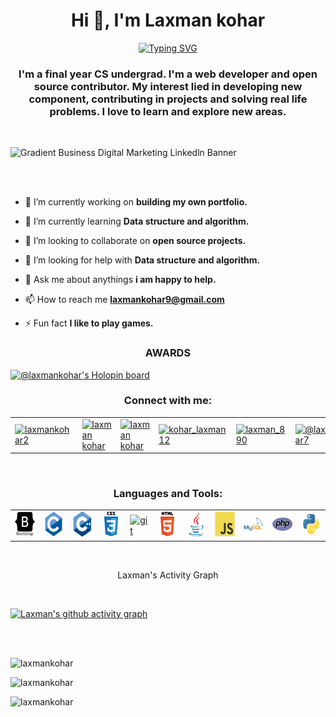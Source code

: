 <head><meta name="google-site-verification" content="fvbF-FZlPShxN7nEHvjd7x5IUIYk1T80M0aIYoqAuXA" /></head>
<h1 align="center">Hi 👋, I'm Laxman kohar</h1>

<p align = "center"><a href="https://git.io/typing-svg"><img src="https://readme-typing-svg.demolab.com?font=Fira+Code&size=30&duration=6000&pause=1000&color=D9393B&width=500&lines=Front+end+developer;Aspiring+Software+Engineer;Always+learn+new+things;Open+Source+Enthusiast" alt="Typing SVG" /></a></p>

<h3 align="center">I'm a final year CS undergrad. I'm a web developer and open source contributor. My interest lied in developing new component, contributing in projects and solving real life problems. I love to learn and explore new areas.</h3><br>


![Gradient Business Digital Marketing Linkedln Banner](https://user-images.githubusercontent.com/73365025/200837005-e3b5b1a1-e94d-4d01-89b1-24fb51c5caae.png)

<p></p><br><br>

[//]: <> (<a href="url"><img src="https://user-images.githubusercontent.com/73365025/194130136-706d0504-0fcc-4c9a-9fb7-0d627eb6aa1f.jpg" align="right" height="300" width="300" ></a>)

<!-- (<p align="center"> <a href="https://github.com/ryo-ma/github-profile-trophy"><img src=https://github-profile-trophy.vercel.app/?username=laxmankohar&column=7&theme=radical&margin-h=15&margin-w=15 alt="laxmankohar" /></a> </p><br> -->


<!-- <p align="center"> <a href="https://twitter.com/laxmankohar2" target="blank"><img src="https://img.shields.io/twitter/follow/laxmankohar2?logo=twitter&style=for-the-badge" alt="laxmankohar2" /></a> </p><br> -->

<!-- ![](https://komarev.com/ghpvc/?username=laxmankohar&label=PROFILE+VIEWS) -->





- 🔭 I’m currently working on **building my own portfolio.**

- 🌱 I’m currently learning **Data structure and algorithm.**

- 👯 I’m looking to collaborate on **open source projects.**

- 🤝 I’m looking for help with **Data structure and algorithm.**

- 💬 Ask me about anythings **i am happy to help.**

- 📫 How to reach me **laxmankohar9@gmail.com**

- ⚡ Fun fact **I like to play games.**

<h3 align= "center">AWARDS</h3>

[![@laxmankohar's Holopin board](https://holopin.me/laxmankohar)](https://holopin.io/@laxmankohar)




<h3 align="center">Connect with me:</h3>


<p align="center">

<table align = "center">
    <tr>
        <td><a href="https://twitter.com/laxmankohar2" target="blank"><img align="center" src="https://raw.githubusercontent.com/rahuldkjain/github-profile-readme-generator/master/src/images/icons/Social/twitter.svg" alt="laxmankohar2" height="40" width="40" /></a></td><td><a href="https://linkedin.com/in/laxman-kohar-a85a9a195" target="blank"><img align="center" src="https://raw.githubusercontent.com/rahuldkjain/github-profile-readme-generator/master/src/images/icons/Social/linked-in-alt.svg" alt="laxman kohar" height="40" width="40"/></a></td><td><a href="https://fb.com/laxman.kohar.92" target="blank"><img align="center" src="https://raw.githubusercontent.com/rahuldkjain/github-profile-readme-generator/master/src/images/icons/Social/facebook.svg" alt="laxman kohar"height="40" width="40" /></a></td><td><a href="https://instagram.com/kohar_laxman12" target="blank"><img align="center" src="https://raw.githubusercontent.com/rahuldkjain/github-profile-readme-generator/master/src/images/icons/Social/instagram.svg" alt="kohar_laxman12" height="40" width="40"/></a></td><td><a href="https://www.codechef.com/users/laxman_890" target="blank"><img align="center" src="https://cdn.jsdelivr.net/npm/simple-icons@3.1.0/icons/codechef.svg" alt="laxman_890" height="40" width="40" /></a></td><td><a href="https://www.hackerrank.com/laxmankohar7" target="blank"><img align="center" src="https://raw.githubusercontent.com/rahuldkjain/github-profile-readme-generator/master/src/images/icons/Social/hackerrank.svg" alt="@laxmankohar7" height="40" width="40" /></a></td><td><a href="https://www.leetcode.com/laxmankohar" target="blank"><img align="center" src="https://raw.githubusercontent.com/rahuldkjain/github-profile-readme-generator/master/src/images/icons/Social/leet-code.svg" alt="laxmankohar" height="40" width="40" /></a></td>
    </tr>
</table>
</p><br>


<h3 align="center">Languages and Tools:</h3>


<p align="center"> 

<table align="center">
    <tr>
        <td><a href="https://getbootstrap.com" target="_blank"> <img src="https://raw.githubusercontent.com/devicons/devicon/master/icons/bootstrap/bootstrap-plain-wordmark.svg" alt="bootstrap" height="40" width="40"/></td><td></a> <a href="https://www.cprogramming.com/" target="_blank"> <img src="https://raw.githubusercontent.com/devicons/devicon/master/icons/c/c-original.svg" alt="c" height="40" width="40"/> </a></td><td><a href="https://www.w3schools.com/cpp/" target="_blank"> <img src="https://raw.githubusercontent.com/devicons/devicon/master/icons/cplusplus/cplusplus-original.svg" alt="cplusplus" height="40" width="40"/> </a></td><td> <a href="https://www.w3schools.com/css/" target="_blank"> <img src="https://raw.githubusercontent.com/devicons/devicon/master/icons/css3/css3-original-wordmark.svg" alt="css3" height="40" width="40"/> </a> </td><td><a href="https://git-scm.com/" target="_blank"> <img src="https://www.vectorlogo.zone/logos/git-scm/git-scm-icon.svg" alt="git" height="40" width="40"/> </a> </td><td><a href="https://www.w3.org/html/" target="_blank"> <img src="https://raw.githubusercontent.com/devicons/devicon/master/icons/html5/html5-original-wordmark.svg" alt="html5"height="40" width="40"/> </a></td><td> <a href="https://www.java.com" target="_blank"> <img src="https://raw.githubusercontent.com/devicons/devicon/master/icons/java/java-original.svg" alt="java" height="40" width="40" /> </a></td><td><a href="https://developer.mozilla.org/en-US/docs/Web/JavaScript" target="_blank"> <img src="https://raw.githubusercontent.com/devicons/devicon/master/icons/javascript/javascript-original.svg" alt="javascript"height="40" width="40"/> </a> </td><td><a href="https://www.mysql.com/" target="_blank"> <img src="https://raw.githubusercontent.com/devicons/devicon/master/icons/mysql/mysql-original-wordmark.svg" alt="mysql" height="40" width="40" /> </a></td><td> <a href="https://www.php.net" target="_blank"> <img src="https://raw.githubusercontent.com/devicons/devicon/master/icons/php/php-original.svg" alt="php"height="40" width="40"/> </a> </td><td><a href="https://www.python.org" target="_blank"> <img src="https://raw.githubusercontent.com/devicons/devicon/master/icons/python/python-original.svg" alt="python" height="40" width="40" /> </a></td>
    </tr>
</table>
 </p><br>
 
 <p align = "center"> Laxman's Activity Graph</p><br>

[![Laxman's github activity graph](https://github-readme-activity-graph.cyclic.app/graph?username=laxmankohar&bg_color=000000&color=d90dcb&line=ffffff&point=f5c2c2&area=true&hide_border=true)](https://github.com/ashutosh00710/github-readme-activity-graph)
<p></p><br><br>


<p><img align="left" src="https://github-readme-stats.vercel.app/api/top-langs?username=laxmankohar&show_icons=true&locale=en&layout=compact" alt="laxmankohar" /></p><br><p><img align="left" src="https://github-readme-stats.vercel.app/api?username=laxmankohar&show_icons=true&locale=en" alt="laxmankohar" /></p><br><p><img align="left" src="https://github-readme-streak-stats.herokuapp.com/?user=laxmankohar&" alt="laxmankohar" /></p>



